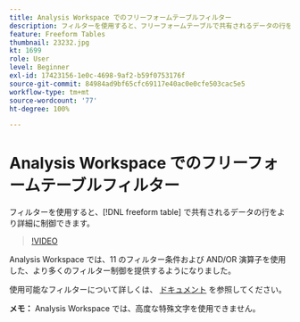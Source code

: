 ```yaml
---
title: Analysis Workspace でのフリーフォームテーブルフィルター
description: フィルターを使用すると、フリーフォームテーブルで共有されるデータの行をより詳細に制御できます。
feature: Freeform Tables
thumbnail: 23232.jpg
kt: 1699
role: User
level: Beginner
exl-id: 17423156-1e0c-4698-9af2-b59f0753176f
source-git-commit: 84984ad9bf65cfc69117e40ac0e0cfe503cac5e5
workflow-type: tm+mt
source-wordcount: '77'
ht-degree: 100%

---
```


# Analysis Workspace でのフリーフォームテーブルフィルター

フィルターを使用すると、[!DNL freeform table] で共有されるデータの行をより詳細に制御できます。

>[!VIDEO](https://video.tv.adobe.com/v/327358/?quality=12&learn=on&captions=jpn)

Analysis Workspace では、11 のフィルター条件および AND/OR 演算子を使用した、より多くのフィルター制御を提供するようになりました。

使用可能なフィルターについて詳しくは、 [ドキュメント](https://experienceleague.adobe.com/docs/analytics-platform/using/cja-workspace/visualizations/freeform-table/pagination-filtering-sorting.html?lang=ja#cja-workspace) を参照してください。

**メモ：** Analysis Workspace では、高度な特殊文字を使用できません。

